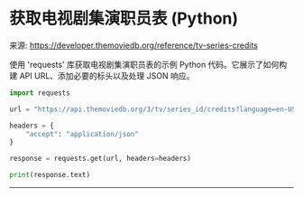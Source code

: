 # 获取电视剧集演职员表 (Python)

来源: https://developer.themoviedb.org/reference/tv-series-credits

使用 'requests' 库获取电视剧集演职员表的示例 Python 代码。它展示了如何构建 API URL、添加必要的标头以及处理 JSON 响应。

```python
import requests

url = "https://api.themoviedb.org/3/tv/series_id/credits?language=en-US"

headers = {
    "accept": "application/json"
}

response = requests.get(url, headers=headers)

print(response.text)
```

--------------------------------
